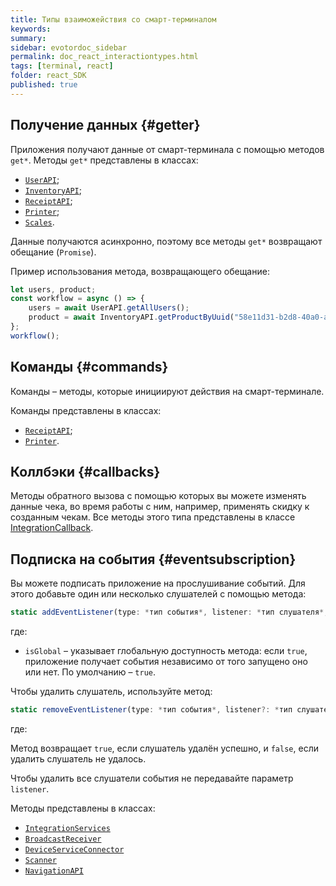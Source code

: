 ```yaml
---
title: Типы взаиможействия со смарт-терминалом
keywords:
summary:
sidebar: evotordoc_sidebar
permalink: doc_react_interactiontypes.html
tags: [terminal, react]
folder: react_SDK
published: true
---
```


## Получение данных {#getter}

Приложения получают данные от смарт-терминала с помощью методов `get*`.
Методы `get*` представлены в классах:

* [`UserAPI`](./react_reference_userapi.html);
* [`InventoryAPI`](./react_reference_inventoryapi.html);
* [`ReceiptAPI`](./react_reference_receiptapi.html);
* [`Printer`](./react_reference_devicesprinter.html);
* [`Scales`](./react_reference_devicescales.html).

Данные получаются асинхронно, поэтому все методы `get*` возвращают обещание (`Promise`).

Пример использования метода, возвращающего обещание:

```js
let users, product;
const workflow = async () => {
    users = await UserAPI.getAllUsers();
    product = await InventoryAPI.getProductByUuid("58e11d31-b2d8-40a0-a1b0-cbd44620a9ec");
};
workflow();
```

## Команды {#commands}

Команды – методы, которые инициируют действия на смарт-терминале.

Команды представлены в классах:

* [`ReceiptAPI`](./react_reference_receiptapi.html);
* [`Printer`](./react_reference_devicesprinter.html).

## Коллбэки {#callbacks}

Методы обратного вызова с помощью которых вы можете изменять данные чека, во время работы с ним, например, применять скидку к созданным чекам. Все методы этого типа представлены в классе [IntegrationCallback](react_reference_integrationapi.html).

## Подписка на события {#eventsubscription}

Вы можете подписать приложение на прослушивание событий. Для этого добавьте один или несколько слушателей с помощью метода:

```js
static addEventListener(type: *тип события*, listener: *тип слушателя*, isGlobal: boolean = true): void
```

где:

* `isGlobal` – указывает глобальную доступность метода: если `true`, приложение получает события независимо от того запущено оно или нет. По умолчанию – `true`.

Чтобы удалить слушатель, используйте метод:

```js
static removeEventListener(type: *тип события*, listener?: *тип слушателя*): boolean
```

где:

Метод возвращает `true`, если слушатель удалён успешно, и `false`, если удалить слушатель не удалось.

Чтобы удалить все слушатели события не передавайте параметр `listener`.

Методы представлены в классах:

* [`IntegrationServices`](./react_reference_integrationapi.html)
* [`BroadcastReceiver`](./react_reference_broadcastreceivers.html)
* [`DeviceServiceConnector`](./react_reference_devicesconnection.html)
* [`Scanner`](./react_reference_devicescanner.html)
* [`NavigationAPI`](./react_reference_navigationapi.html)

